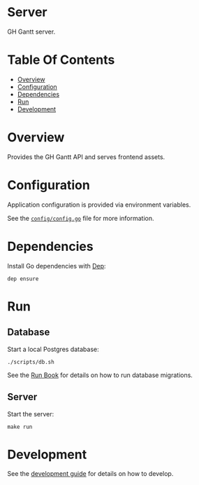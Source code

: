 # Server
GH Gantt server.

# Table Of Contents
- [Overview](#overview)
- [Configuration](#configuration)
- [Dependencies](#dependencies)
- [Run](#run)
- [Development](#development)

# Overview
Provides the GH Gantt API and serves frontend assets.

# Configuration
Application configuration is provided via environment variables.  

See the [`config/config.go`](config/config.go) file for more information.

# Dependencies
Install Go dependencies with [Dep](https://golang.github.io/dep/):

```
dep ensure
```

# Run
## Database
Start a local Postgres database:

```
./scripts/db.sh
```

See the [Run Book](RUN-BOOK.md) for details on how to run database migrations.

## Server
Start the server:

```
make run
```

# Development
See the [development guide](DEVELOPMENT.md) for details on how to develop.
